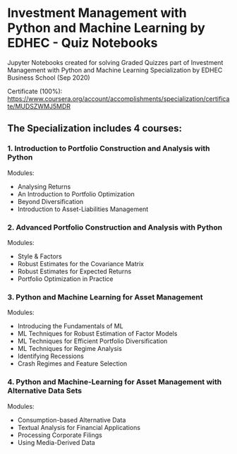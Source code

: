 # Investment Management with Python and Machine Learning by EDHEC - Quiz Notebooks
Jupyter Notebooks created for solving Graded Quizzes part of Investment Management with Python and Machine Learning Specialization by EDHEC Business School (Sep 2020) 

Certificate (100%): https://www.coursera.org/account/accomplishments/specialization/certificate/MUDSZWMJ5MDR

## The Specialization includes 4 courses:

### 1.	Introduction to Portfolio Construction and Analysis with Python
Modules: 
- Analysing Returns
- An Introduction to Portfolio Optimization
- Beyond Diversification 
- Introduction to Asset-Liabilities Management

### 2.	Advanced Portfolio Construction and Analysis with Python
Modules: 
- Style & Factors
- Robust Estimates for the Covariance Matrix 
- Robust Estimates for Expected Returns
- Portfolio Optimization in Practice

### 3.	Python and Machine Learning for Asset Management
Modules: 
- Introducing the Fundamentals of ML
- ML Techniques for Robust Estimation of Factor Models
- ML Techniques for Efficient Portfolio Diversification
- ML Techniques for Regime Analysis
- Identifying Recessions
- Crash Regimes and Feature Selection

### 4.	Python and Machine-Learning for Asset Management with Alternative Data Sets
Modules: 
- Consumption-based Alternative Data
- Textual Analysis for Financial Applications
- Processing Corporate Filings
- Using Media-Derived Data
